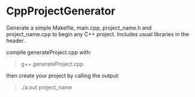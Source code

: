 CppProjectGenerator
===================

Generate a simple Makefile, main.cpp, project_name.h and project_name.cpp to begin any C++ project.
Includes usual libraries in the header.

compile generateProject.cpp with:
> g++ generateProject.cpp

then create your project by calling the output:
> ./a.out project_name
